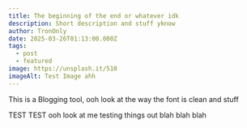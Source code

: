 ```yaml
---
title: The beginning of the end or whatever idk
description: Short description and stuff yknow
author: TronOnly
date: 2025-03-26T01:13:00.000Z
tags:
  - post
  - featured
image: https://unsplash.it/510
imageAlt: Test Image ahh
---
```

This is a Blogging tool, ooh look at the way the font is clean and stuff

TEST TEST ooh look at me testing things out blah blah blah
